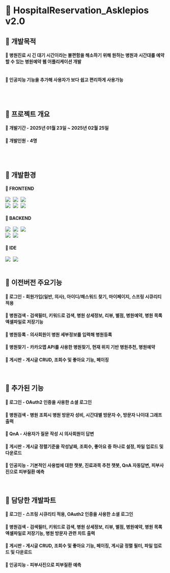 # :hospital: HospitalReservation_Asklepios v2.0
## :pushpin: 개발목적
####  :small_blue_diamond: 병원진료 시 긴 대기 시간이라는 불편함을 해소하기 위해 원하는 병원과 시간대를 예약할 수 있는 병원예약 웹 어플리케이션 개발<br><br>
####  :small_blue_diamond: 인공지능 기능을 추가해 사용자가 보다 쉽고 편리하게 사용가능
  <br><br>

## :pushpin: 프로젝트 개요
####  :small_blue_diamond: 개발기간 -  2025년 01월 23일 ~ 2025년 02월 25일
#### :small_blue_diamond: 개발인원 - 4명
  <br><br>

## :pushpin: 개발환경
####  :small_blue_diamond: FRONTEND
<div>
  <img src="https://img.shields.io/badge/html5-%23E34F26.svg?style=for-the-badge&logo=html5&logoColor=white" />&nbsp
  <img src="https://img.shields.io/badge/css3-%231572B6.svg?style=for-the-badge&logo=css3&logoColor=white" />&nbsp
  <img src="https://img.shields.io/badge/javascript-%23323330.svg?style=for-the-badge&logo=javascript&logoColor=%23F7DF1E" />&nbsp
   <br>
  <img src="https://img.shields.io/badge/tailwindcss-%2338B2AC.svg?style=for-the-badge&logo=tailwind-css&logoColor=white"/>&nbsp
  <img src="https://img.shields.io/badge/Thymeleaf-%23005C0F.svg?style=for-the-badge&logo=Thymeleaf&logoColor=white"/>&nbsp
  <img src="https://img.shields.io/badge/jquery-%230769AD.svg?style=for-the-badge&logo=jquery&logoColor=white"/>&nbsp
</div>
  
#### :small_blue_diamond: BACKEND
<div>
 <img src="https://img.shields.io/badge/java-%23ED8B00.svg?style=for-the-badge&logo=openjdk&logoColor=white">&nbsp
  <img src="https://img.shields.io/badge/python-3670A0?style=for-the-badge&logo=python&logoColor=ffdd54"/>&nbsp
  <img src="https://img.shields.io/badge/spring-%236DB33F.svg?style=for-the-badge&logo=spring&logoColor=white"/>&nbsp
  <br>
  <img src="https://img.shields.io/badge/Oracle-F80000?style=for-the-badge&logo=oracle&logoColor=white"/>&nbsp
  <img src="https://img.shields.io/badge/MariaDB-003545?style=for-the-badge&logo=mariadb&logoColor=white"/>&nbsp
 


</div>

#### :small_blue_diamond: IDE
<div>
   <img src="https://img.shields.io/badge/Visual%20Studio%20Code-0078d7.svg?style=for-the-badge&logo=visual-studio-code&logoColor=white"/>&nbsp
  <img src="https://img.shields.io/badge/intellij-000000.svg?style=for-the-badge&logo=intellijidea&logoColor=white"/>&nbsp
      <br><br>
</div>

 ## :pushpin: 이전버전 주요기능

 ####  :small_blue_diamond: 로그인 - 회원가입(일반, 의사), 아이디/패스워드 찾기, 마이페이지, 스프링 시큐리티 적용  <br>
 ####  :small_blue_diamond: 병원검색 - 검색필터, 키워드로 검색, 병원 상세정보, 리뷰, 별점, 병원예약, 병원 목록 엑셀파일로 저장기능 <br>
 ####  :small_blue_diamond: 병원등록 - 의사회원이 병원 세부정보를 입력해 병원등록 <br>
 ####  :small_blue_diamond: 병원찾기 - 카카오맵 API를 사용한 병원찾기, 현재 위치 기반 병원추천, 병원예약 <br>
 ####  :small_blue_diamond: 게시판 - 게시글 CRUD, 조회수 및 좋아요 기능, 페이징 <br><br><br>

## :pushpin: 추가된 기능
####  :small_blue_diamond: 로그인 - OAuth2 인증을 사용한 소셜 로그인
####  :small_blue_diamond: 병원검색 - 병원 조회시 병원 방문자 성비, 시간대별 방문자 수, 방문자 나이대 그래프 출력
####  :small_blue_diamond: QnA - 사용자가 질문 작성 시 의사회원이 답변
####  :small_blue_diamond: 게시판 - 게시글 정렬기준을 작성날짜, 조회수, 좋아요 중 하나로 설정, 파일 업로드 및 다운로드 
####  :small_blue_diamond: 인공지능 - 기본적인 사용법에 대한 챗봇, 진료과목 추천 챗봇, QnA 자동답변, 피부사진으로 피부질환 예측 <br><br><br>

## :pushpin: 담당한 개발파트
####  :small_blue_diamond: 로그인 - 스프링 시큐리티 적용, OAuth2 인증을 사용한 소셜 로그인 <br>
####  :small_blue_diamond: 병원검색 - 검색필터, 키워드로 검색, 병원 상세정보, 리뷰, 별점, 병원예약, 병원 목록 엑셀파일로 저장기능, 병원 방문자 관련 차트 출력  <br>
####  :small_blue_diamond: 게시판 - 게시글 CRUD, 조회수 및 좋아요 기능, 페이징, 게시글 정렬 필터, 파일 업로드 및 다운로드
####  :small_blue_diamond: 인공지능 - 피부사진으로 피부질환 예측<br>
